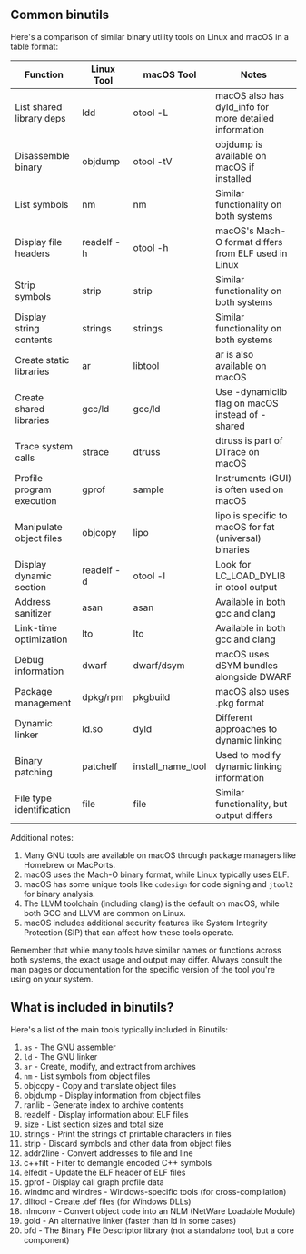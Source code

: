 

## Common binutils

Here's a comparison of similar binary utility tools on Linux and macOS in a table format:

| Function                  | Linux Tool | macOS Tool        | Notes                                                  |
| ------------------------- | ---------- | ----------------- | ------------------------------------------------------ |
| List shared library deps  | ldd        | otool -L          | macOS also has dyld_info for more detailed information |
| Disassemble binary        | objdump    | otool -tV         | objdump is available on macOS if installed             |
| List symbols              | nm         | nm                | Similar functionality on both systems                  |
| Display file headers      | readelf -h | otool -h          | macOS's Mach-O format differs from ELF used in Linux   |
| Strip symbols             | strip      | strip             | Similar functionality on both systems                  |
| Display string contents   | strings    | strings           | Similar functionality on both systems                  |
| Create static libraries   | ar         | libtool           | ar is also available on macOS                          |
| Create shared libraries   | gcc/ld     | gcc/ld            | Use -dynamiclib flag on macOS instead of -shared       |
| Trace system calls        | strace     | dtruss            | dtruss is part of DTrace on macOS                      |
| Profile program execution | gprof      | sample            | Instruments (GUI) is often used on macOS               |
| Manipulate object files   | objcopy    | lipo              | lipo is specific to macOS for fat (universal) binaries |
| Display dynamic section   | readelf -d | otool -l          | Look for LC_LOAD_DYLIB in otool output                 |
| Address sanitizer         | asan       | asan              | Available in both gcc and clang                        |
| Link-time optimization    | lto        | lto               | Available in both gcc and clang                        |
| Debug information         | dwarf      | dwarf/dsym        | macOS uses dSYM bundles alongside DWARF                |
| Package management        | dpkg/rpm   | pkgbuild          | macOS also uses .pkg format                            |
| Dynamic linker            | ld.so      | dyld              | Different approaches to dynamic linking                |
| Binary patching           | patchelf   | install_name_tool | Used to modify dynamic linking information             |
| File type identification  | file       | file              | Similar functionality, but output differs              |

Additional notes:

1. Many GNU tools are available on macOS through package managers like Homebrew or MacPorts.
2. macOS uses the Mach-O binary format, while Linux typically uses ELF.
3. macOS has some unique tools like `codesign` for code signing and `jtool2` for binary analysis.
4. The LLVM toolchain (including clang) is the default on macOS, while both GCC and LLVM are common on Linux.
5. macOS includes additional security features like System Integrity Protection (SIP) that can affect how these tools operate.

Remember that while many tools have similar names or functions across both systems, the exact usage and output may differ. Always consult the man pages or documentation for the specific version of the tool you're using on your system.

## What is included in binutils?

Here's a list of the main tools typically included in Binutils:

1. `as` - The GNU assembler
2. `ld` - The GNU linker
3. `ar` - Create, modify, and extract from archives
4. `nm` - List symbols from object files
5. objcopy - Copy and translate object files
6. objdump - Display information from object files
7. ranlib - Generate index to archive contents
8. readelf - Display information about ELF files
9. size - List section sizes and total size
10. strings - Print the strings of printable characters in files
11. strip - Discard symbols and other data from object files
12. addr2line - Convert addresses to file and line
13. c++filt - Filter to demangle encoded C++ symbols
14. elfedit - Update the ELF header of ELF files
15. gprof - Display call graph profile data
16. windmc and windres - Windows-specific tools (for cross-compilation)
17. dlltool - Create .def files (for Windows DLLs)
18. nlmconv - Convert object code into an NLM (NetWare Loadable Module)
19. gold - An alternative linker (faster than ld in some cases)
20. bfd - The Binary File Descriptor library (not a standalone tool, but a core component)
